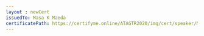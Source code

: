 ```yaml
--- 
layout : newCert 
issuedTo: Masa K Maeda
certificatePath: https://certifyme.online/ATAGTR2020/img/cert/speaker/MasaKMaeda_56a9b.png
--- 
```

